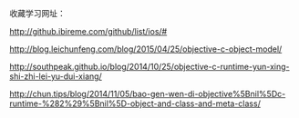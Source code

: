 收藏学习网址：

http://github.ibireme.com/github/list/ios/#

http://blog.leichunfeng.com/blog/2015/04/25/objective-c-object-model/

http://southpeak.github.io/blog/2014/10/25/objective-c-runtime-yun-xing-shi-zhi-lei-yu-dui-xiang/

http://chun.tips/blog/2014/11/05/bao-gen-wen-di-objective%5Bnil%5Dc-runtime-%282%29%5Bnil%5D-object-and-class-and-meta-class/
